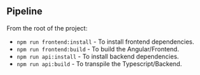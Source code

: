 ## Pipeline

From the root of the project:
- `npm run frontend:install`    - To install frontend dependencies.
- `npm run frontend:build`      - To build the Angular/Frontend.
- `npm run api:install`     - To install backend dependencies.
- `npm run api:build`       - To transpile the Typescript/Backend.